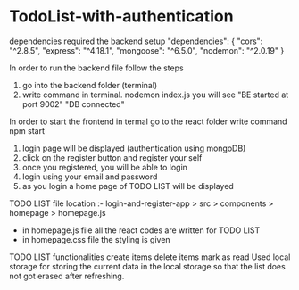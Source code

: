 # TodoList-with-authentication

dependencies required the backend setup
"dependencies": {
        "cors": "^2.8.5",
        "express": "^4.18.1",
        "mongoose": "^6.5.0",
        "nodemon": "^2.0.19"
      }

In order to run the backend file
follow the steps
   1. go into the backend folder  (terminal)
   2. write command in terminal.   nodemon index.js
  you will see "BE started at port 9002"
                "DB connected"

In order to start the frontend
in termal go to the react folder
    write command npm start

  1. login page will be displayed      (authentication using mongoDB)
  2. click on the register button and register your self
  3. once you registered, you will be able to login
  4. login using your email and password
  5. as you login a home page of TODO LIST will be displayed

TODO LIST
file location :- login-and-register-app > src > components > homepage > homepage.js
  * in homepage.js file all the react codes are written for TODO LIST
  * in homepage.css file the styling is given

TODO LIST functionalities
   create items
   delete items
   mark as read
Used local storage for storing the current data in the local storage so that the list does not got erased after refreshing.

  
   
